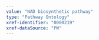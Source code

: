```yaml
---
value: "NAD biosynthetic pathway"
type: "Pathway Ontology"
xref-identifier: "0000219"
xref-dataSource: "PW"
---
```

